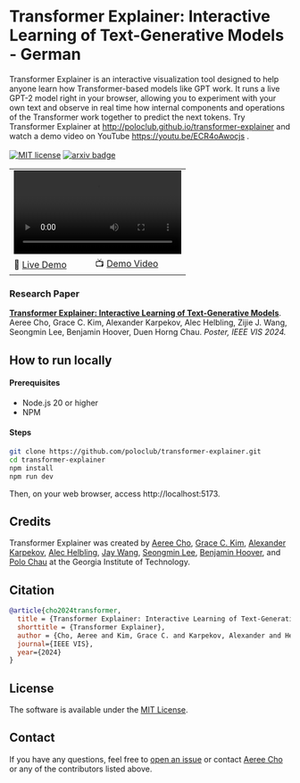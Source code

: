 # Transformer Explainer: Interactive Learning of Text-Generative Models - German
Transformer Explainer is an interactive visualization tool designed to help anyone learn how Transformer-based models like GPT work. It runs a live GPT-2 model right in your browser, allowing you to experiment with your own text and observe in real time how internal components and operations of the Transformer work together to predict the next tokens. Try Transformer Explainer at http://poloclub.github.io/transformer-explainer and watch a demo video on YouTube https://youtu.be/ECR4oAwocjs .<br/><br/>
[![MIT license](http://img.shields.io/badge/license-MIT-brightgreen.svg)](http://opensource.org/licenses/MIT)
[![arxiv badge](https://img.shields.io/badge/arXiv-2408.04619-red)](https://arxiv.org/abs/2408.04619)

<table>
<tr>
    <td colspan="2"><video width="100%" src='https://github.com/poloclub/transformer-explainer/assets/5067740/5c2d6a9d-2cbf-4b01-9ce1-bdf8e190dc42'></td>
</tr>
<tr>    
    <td>🚀 <a href="http://poloclub.github.io/transformer-explainer">Live Demo</a></td>
    <td>📺 <a href="https://youtu.be/ECR4oAwocjs">Demo Video</a></td>
</tr>
</table>


### Research Paper
[**Transformer Explainer: Interactive Learning of Text-Generative Models**](https://arxiv.org/abs/2408.04619).
Aeree Cho, Grace C. Kim, Alexander Karpekov, Alec Helbling, Zijie J. Wang, Seongmin Lee, Benjamin Hoover, Duen Horng Chau.
*Poster, IEEE VIS 2024.*

## How to run locally

#### Prerequisites

- Node.js 20 or higher
- NPM

#### Steps

```bash
git clone https://github.com/poloclub/transformer-explainer.git
cd transformer-explainer
npm install
npm run dev
```

Then, on your web browser, access http://localhost:5173.

## Credits

Transformer Explainer was created by <a href="https://aereeeee.github.io/" target="_blank">Aeree Cho</a>, <a href="https://www.linkedin.com/in/chaeyeonggracekim/" target="_blank">Grace C. Kim</a>, <a href="https://alexkarpekov.com/" target="_blank">Alexander Karpekov</a>, <a href="https://alechelbling.com/" target="_blank">Alec Helbling</a>, <a href="https://zijie.wang/" target="_blank">Jay Wang</a>, <a href="https://seongmin.xyz/" target="_blank">Seongmin Lee</a>, <a href="https://bhoov.com/" target="_blank">Benjamin Hoover</a>, and <a href="https://poloclub.github.io/polochau/" target="_blank">Polo Chau</a> at the Georgia Institute of Technology.

## Citation

```bibTeX
@article{cho2024transformer,
  title = {Transformer Explainer: Interactive Learning of Text-Generative Models},
  shorttitle = {Transformer Explainer},
  author = {Cho, Aeree and Kim, Grace C. and Karpekov, Alexander and Helbling, Alec and Wang, Zijie J. and Lee, Seongmin and Hoover, Benjamin and Chau, Duen Horng},
  journal={IEEE VIS},
  year={2024}
}
```

## License

The software is available under the [MIT License](https://github.com/poloclub/transformer-explainer/blob/main/LICENSE).

## Contact

If you have any questions, feel free to [open an issue](https://github.com/poloclub/transformer-explainer/issues/new/choose) or contact [Aeree Cho](https://aereeeee.github.io/) or any of the contributors listed above.
